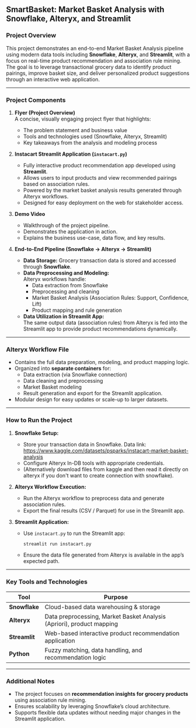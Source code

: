 ## **SmartBasket: Market Basket Analysis with Snowflake, Alteryx, and Streamlit**

### **Project Overview**
This project demonstrates an end-to-end Market Basket Analysis pipeline using modern data tools including **Snowflake**, **Alteryx**, and **Streamlit**, with a focus on real-time product recommendation and association rule mining.  
The goal is to leverage transactional grocery data to identify product pairings, improve basket size, and deliver personalized product suggestions through an interactive web application.

---

### **Project Components**

1. **Flyer (Project Overview)**  
   A concise, visually engaging project flyer that highlights:
   - The problem statement and business value
   - Tools and technologies used (Snowflake, Alteryx, Streamlit)
   - Key takeaways from the analysis and modeling process

2. **Instacart Streamlit Application (`instacart.py`)**  
   - Fully interactive product recommendation app developed using **Streamlit**.
   - Allows users to input products and view recommended pairings based on association rules.
   - Powered by the market basket analysis results generated through Alteryx workflows.
   - Designed for easy deployment on the web for stakeholder access.

3. **Demo Video**  
   - Walkthrough of the project pipeline.
   - Demonstrates the application in action.
   - Explains the business use-case, data flow, and key results.

4. **End-to-End Pipeline (Snowflake → Alteryx → Streamlit)**  
   - **Data Storage:** Grocery transaction data is stored and accessed through **Snowflake**.
   - **Data Preprocessing and Modeling:**  
     Alteryx workflows handle:
     - Data extraction from Snowflake
     - Preprocessing and cleaning
     - Market Basket Analysis (Association Rules: Support, Confidence, Lift)
     - Product mapping and rule generation
   - **Data Utilization in Streamlit App:**  
     The same output data (association rules) from Alteryx is fed into the Streamlit app to provide product recommendations dynamically.

---

### **Alteryx Workflow File**
- Contains the full data preparation, modeling, and product mapping logic.
- Organized into **separate containers** for:
  - Data extraction (via Snowflake connection)
  - Data cleaning and preprocessing
  - Market Basket modeling
  - Result generation and export for the Streamlit application.
- Modular design for easy updates or scale-up to larger datasets.

---

### **How to Run the Project**
1. **Snowflake Setup:**
   - Store your transaction data in Snowflake.
     Data link: https://www.kaggle.com/datasets/psparks/instacart-market-basket-analysis
   - Configure Alteryx In-DB tools with appropriate credentials.
   - (Alternatively download files from kaggle and then read it directly on alteryx if you don't want to create connection with snowflake).

2. **Alteryx Workflow Execution:**
   - Run the Alteryx workflow to preprocess data and generate association rules.
   - Export the final results (CSV / Parquet) for use in the Streamlit app.

3. **Streamlit Application:**
   - Use `instacart.py` to run the Streamlit app:
     ```bash
     streamlit run instacart.py
     ```
   - Ensure the data file generated from Alteryx is available in the app’s expected path.

---

### **Key Tools and Technologies**
| Tool          | Purpose                                 |
|---------------|-----------------------------------------|
| **Snowflake** | Cloud-based data warehousing & storage  |
| **Alteryx**   | Data preprocessing, Market Basket Analysis (Apriori), product mapping |
| **Streamlit** | Web-based interactive product recommendation application |
| **Python**    | Fuzzy matching, data handling, and recommendation logic |

---

### **Additional Notes**
- The project focuses on **recommendation insights for grocery products** using association rule mining.
- Ensures scalability by leveraging Snowflake’s cloud architecture.
- Supports flexible data updates without needing major changes in the Streamlit application.
